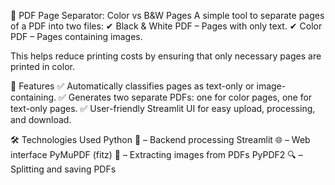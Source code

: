 📄 PDF Page Separator: Color vs B&W Pages
A simple tool to separate pages of a PDF into two files:
✔ Black & White PDF – Pages with only text.
✔ Color PDF – Pages containing images.

This helps reduce printing costs by ensuring that only necessary pages are printed in color.

🚀 Features
✅ Automatically classifies pages as text-only or image-containing.
✅ Generates two separate PDFs: one for color pages, one for text-only pages.
✅ User-friendly Streamlit UI for easy upload, processing, and download.

🛠️ Technologies Used
Python 🐍 – Backend processing
Streamlit 🌐 – Web interface
PyMuPDF (fitz) 📄 – Extracting images from PDFs
PyPDF2 🔍 – Splitting and saving PDFs
